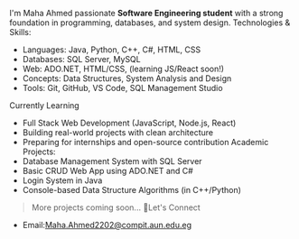  I'm Maha Ahmed
 passionate **Software Engineering student** with a strong foundation in programming, databases, and system design.
Technologies & Skills:
- Languages: Java, Python, C++, C#, HTML, CSS
- Databases: SQL Server, MySQL
- Web: ADO.NET, HTML/CSS, (learning JS/React soon!)
- Concepts: Data Structures, System Analysis and Design
- Tools: Git, GitHub, VS Code, SQL Management Studio

Currently Learning
- Full Stack Web Development (JavaScript, Node.js, React)
- Building real-world projects with clean architecture
- Preparing for internships and open-source contribution
 Academic Projects:
-  Database Management System with SQL Server  
-  Basic CRUD Web App using ADO.NET and C#  
-  Login System in Java  
-  Console-based Data Structure Algorithms (in C++/Python)
> More projects coming soon...
>  👀Let's Connect
-  Email:Maha.Ahmed2202@compit.aun.edu.eg
